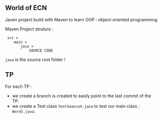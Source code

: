 ## World of ECN


Javen project build with Maven to learn OOP : object-oriented programming 

Maven Project struture : 

```
 src >
    main >
       java >
           SOURCE CODE

```

`java` is the source root folder !


## TP 

For each TP :
- we create a branch is created to easily point to the last commit of the TP.
- we create a Test class `TestSeanceX.java` to test our main class : `Wordl.java`.
